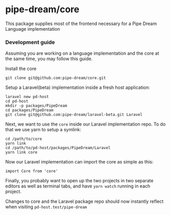# pipe-dream/core
This package supplies most of the frontend necessary for a Pipe Dream Language implementation

### Development guide
Assuming you are working on a language implementation and the core at the same time, you may follow this guide.

Install the core
```
git clone git@github.com:pipe-dream/core.git
```

Setup a Laravel(beta) implementation inside a fresh host application:
```
laravel new pd-host
cd pd-host
mkdir -p packages/PipeDream
cd packages/PipeDream
git clone git@github.com:pipe-dream/laravel-beta.git Laravel
```

Next, we want to use the `core` inside our Laravel implementation repo. To do that we use yarn to setup a symlink:
```
cd /path/to/core
yarn link
cd /path/to/pd-host/packages/PipeDream/Laravel
yarn link core
```
Now our Laravel implementation can import the core as simple as this:
```
import Core from 'core'
```

Finally, you probably want to open up the two projects in two separate editors as well as terminal tabs, and have `yarn watch` running in each project.

Changes to core and the Laravel package repo should now instantly reflect when visiting `pd-host.test/pipe-dream`